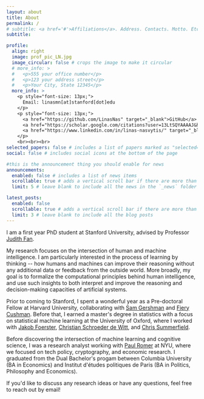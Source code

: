 ```yaml
---
layout: about
title: About
permalink: /
# subtitle: <a href='#'>Affiliations</a>. Address. Contacts. Motto. Etc.
subtitle:

profile:
  align: right
  image: prof_pic_LN.jpg
  image_circular: false # crops the image to make it circular
  # more_info: >
  #   <p>555 your office number</p>
  #   <p>123 your address street</p>
  #   <p>Your City, State 12345</p>
  more_info: >
    <p style="font-size: 13px;">
      Email: linasmn[at]stanford[dot]edu
    </p>
    <p style="font-size: 13px;">
      <a href="https://github.com/LinasNas" target="_blank">GitHub</a> |
      <a href="https://scholar.google.com/citations?user=13LtSQYAAAAJ&hl=en&oi=ao" target="_blank">Google Scholar</a> |
      <a href="https://www.linkedin.com/in/linas-nasvytis/" target="_blank">LinkedIn</a>
    </p>
    <br><br><br>
selected_papers: false # includes a list of papers marked as "selected={true}"
social: false # includes social icons at the bottom of the page

#this is the announcement thing you should enable for news
announcements:
  enabled: false # includes a list of news items
  scrollable: true # adds a vertical scroll bar if there are more than 3 news items
  limit: 5 # leave blank to include all the news in the `_news` folder

latest_posts:
  enabled: false
  scrollable: true # adds a vertical scroll bar if there are more than 3 new posts items
  limit: 3 # leave blank to include all the blog posts
---
```

I am a first year PhD student at Stanford University, advised by Professor [Judith Fan](https://profiles.stanford.edu/judith-fan). 

My research focuses on the intersection of human and machine intelligence. I am particularly interested in the process of learning by thinking -- how humans and machines can improve their reasoning without any additional data or feedback from the outside world. More broadly, my goal is to formalize the computational principles behind human intelligence, and use such insights to both interpret and improve the reasoning and decision-making capacities of artificial systems. 

Prior to coming to Stanford, I spent a wonderful year as a Pre-doctoral Fellow at Harvard University, collaborating with [Sam Gershman](https://psychology.fas.harvard.edu/people/samuel-j-gershman) and [Fiery Cushman](https://cushmanlab.fas.harvard.edu/). Before that, I earned a master's degree in statistics with a focus on statistical machine learning at the University of Oxford, where I worked with [Jakob Foerster](https://www.jakobfoerster.com/), [Christian Schroeder de Witt](https://schroederdewitt.com/), and [Chris Summerfield](https://www.psy.ox.ac.uk/people/christopher-summerfield). 

Before discovering the intersection of machine learning and cognitive science, I was a research analyst working with [Paul Romer](https://paulromer.net/about/) at NYU, where we focused on tech policy, cryptography, and economic research. I graduated from the Dual Bachelor's progam between Columbia University (BA in Economics) and Institut d'études politiques de Paris (BA in Politics, Philosophy and Economics). 

If you'd like to discuss any research ideas or have any questions, feel free to reach out by email! 

<br>
